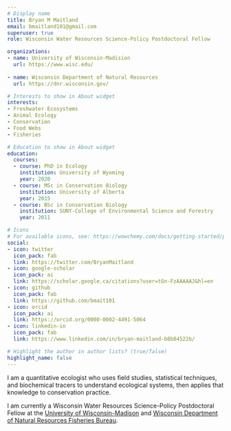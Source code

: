 ```yaml
---
# Display name
title: Bryan M Maitland
email: bmaitland101@gmail.com
superuser: true
role: Wisconsin Water Resources Science-Policy Postdoctoral Fellow

organizations:
- name: University of Wisconsin-Madision
  url: https://www.wisc.edu/
  
- name: Wisconsin Department of Natural Resources
  url: https://dnr.wisconsin.gov/

# Interests to show in About widget
interests:
- Freshwater Ecosystems
- Animal Ecology
- Conservation
- Food Webs 
- Fisheries

# Education to show in About widget
education:
  courses:
  - course: PhD in Ecology
    institution: University of Wyoming
    year: 2020
  - course: MSc in Conservation Biology
    institution: University of Alberta
    year: 2015
  - course: BSc in Conservation Biology
    institution: SUNY-College of Environmental Science and Forestry
    year: 2011

# Icons
# For available icons, see: https://wowchemy.com/docs/getting-started/page-builder/#icons
social:
- icon: twitter
  icon_pack: fab
  link: https://twitter.com/BryanMaitland
- icon: google-scholar  
  icon_pack: ai
  link: https://scholar.google.ca/citations?user=tGn-FzAAAAAJ&hl=en
- icon: github
  icon_pack: fab
  link: https://github.com/bmait101
- icon: orcid
  icon_pack: ai
  link: https://orcid.org/0000-0002-4491-5064
- icon: linkedin-in
  icon_pack: fab
  link: https://www.linkedin.com/in/bryan-maitland-b8b04522b/

# Highlight the author in author lists? (true/false)
highlight_name: false
---
```


I am a quantitative ecologist who uses field studies, statistical techniques, and biochemical tracers to understand ecological systems, then applies that knowledge to conservation practice.

I am currently a Wisconsin Water Resources Science-Policy Postdoctoral Fellow at the [University of Wisconsin-Madison](https://www.wisc.edu/) and [Wisconsin Department of Natural Resources Fisheries Bureau](https://dnr.wisconsin.gov/). 